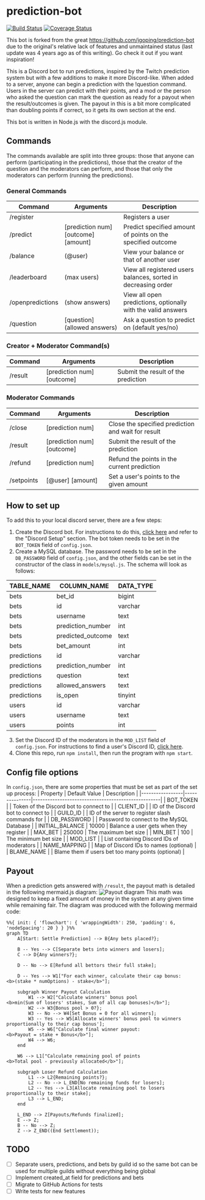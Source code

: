 # prediction-bot

[![Build Status](https://travis-ci.com/jgoping/prediction-bot.svg?branch=master)](https://travis-ci.com/jgoping/prediction-bot)
[![Coverage Status](https://coveralls.io/repos/github/jgoping/prediction-bot/badge.svg)](https://coveralls.io/github/jgoping/prediction-bot)

This bot is forked from the great https://github.com/jgoping/prediction-bot due to the original's relative lack of features and unmaintained status (last update was 4 years ago as of this writing). Go check it out if you want inspiration!

This is a Discord bot to run predictions, inspired by the Twitch prediction system but with a few additions to make it more Discord-like. When added to a server, anyone can begin a prediction with the !question command. Users in the server can predict with their points, and a mod or the person who asked the question can mark the question as ready for a payout when the result/outcomes is given. The payout in this is a bit more complicated than doubling points if correct, so it gets its own section at the end.

This bot is written in Node.js with the discord.js module.

## Commands

The commands available are split into three groups: those that anyone can perform (participating in the predictions), those that the creator of the question and the moderators can perform, and those that only the moderators can perform (running the predictions).

### General Commands
| Command          | Arguments                           | Description                                                    |
|------------------|-------------------------------------|----------------------------------------------------------------|
| /register        |                                     | Registers a user                                               |
| /predict         | [prediction num] [outcome] [amount] | Predict specified amount of points on the specified outcome    |
| /balance         | (@user)                             | View your balance or that of another user                      |
| /leaderboard     | (max users)                         | View all registered users balances, sorted in decreasing order |
| /openpredictions | (show answers)                      | View all open predictions, optionally with the valid answers   |
| /question        | [question] (allowed answers)        | Ask a question to predict on (default yes/no)                  |

### Creator + Moderator Command(s)
| Command    | Arguments                    | Description                                        |
|------------|------------------------------|----------------------------------------------------|
| /result    | [prediction num] [outcome]   | Submit the result of the prediction                |

### Moderator Commands
| Command    | Arguments                    | Description                                        |
|------------|------------------------------|----------------------------------------------------|
| /close     | [prediction num]             | Close the specified prediction and wait for result |
| /result    | [prediction num] [outcome]   | Submit the result of the prediction                |
| /refund    | [prediction num]             | Refund the points in the current prediction        |
| /setpoints | [@user] [amount]             | Set a user's points to the given amount            |

## How to set up
To add this to your local discord server, there are a few steps:
1. Create the Discord bot. For instructions to do this, [click here](https://github.com/jgoping/discord-voiceflow-bot#readme) and refer to the "Discord Setup" section. The bot token needs to be set in the `BOT_TOKEN` field of `config.json`.
2. Create a MySQL database. The password needs to be set in the `DB_PASSWORD` field of `config.json`, and the other fields can be set in the constructor of the class in `models/mysql.js`. The schema will look as follows:

| TABLE_NAME  | COLUMN_NAME       | DATA_TYPE |
|-------------|-------------------|-----------|
| bets        | bet_id            | bigint    |
| bets        | id                | varchar   |
| bets        | username          | text      |
| bets        | prediction_number | int       |
| bets        | predicted_outcome | text      |
| bets        | bet_amount        | int       |
| predictions | id                | varchar   |
| predictions | prediction_number | int       |
| predictions | question          | text      |
| predictions | allowed_answers   | text      |
| predictions | is_open           | tinyint   |
| users       | id                | varchar   |
| users       | username          | text      |
| users       | points            | int       |

3. Set the Discord ID of the moderators in the `MOD_LIST` field of `config.json`. For instructions to find a user's Discord ID, [click here](https://support.discord.com/hc/en-us/articles/206346498-Where-can-I-find-my-User-Server-Message-ID-).
4. Clone this repo, run `npm install`, then run the program with `npm start`.

## Config file options
In `config.json`, there are some properties that must be set as part of the set up process:
| Property        | Default Value | Description                                        |
|-----------------|---------------|----------------------------------------------------|
| BOT_TOKEN       |               | Token of the Discord bot to connect to             |
| CLIENT_ID       |               | ID of the Discord bot to connect to                |
| GUILD_ID        |               | ID of the server to register slash commands for    |
| DB_PASSWORD     |               | Password to connect to the MySQL Database          |
| INITIAL_BALANCE | 10000         | Balance a user gets when they register             |
| MAX_BET         | 250000        | The maximum bet size                               |
| MIN_BET         | 100           | The minimum bet size                               |
| MOD_LIST        |               | List containing Discord IDs of moderators          |
| NAME_MAPPING    |               | Map of Discord IDs to names (optional)             |
| BLAME_NAME      |               | Blame them if users bet too many points (optional) |

## Payout
When a prediction gets answered with `/result`, the payout math is detailed in the following mermaid.js diagram:
![Payout diagram](./images/payout_flowchart.svg)
This math was designed to keep a fixed amount of money in the system at any given time while remaining fair. The diagram was produced with the following mermaid code:
```mermaid
%%{ init: { 'flowchart': { 'wrappingWidth': 250, 'padding': 6, 'nodeSpacing': 20 } } }%%
graph TD
    A[Start: Settle Prediction] --> B{Any bets placed?};
    
    B -- Yes --> C[Separate bets into winners and losers];
    C --> D{Any winners?};
    
    D -- No --> E[Refund all bettors their full stake];
    
    D -- Yes --> W1["For each winner, calculate their cap bonus:
<b>(stake * numOptions) - stake</b>"];

    subgraph Winner Payout Calculation
        W1 --> W2["Calculate winners' bonus pool
<b>min(Sum of losers' stakes, Sum of all cap bonuses)</b>"];
        W2 --> W3{Bonus pool > 0?};
        W3 -- No --> W4[Set Bonus = 0 for all winners];
        W3 -- Yes --> W5[Allocate winners' bonus pool to winners proportionally to their cap bonus'];
        W5 --> W6["Calculate final winner payout:
<b>Payout = stake + Bonus</b>"];
        W4 --> W6;
    end

    W6 --> L1["Calculate remaining pool of points
<b>Total pool - previously allocated</b>"];

    subgraph Loser Refund Calculation
        L1 --> L2{Remaining points?};
        L2 -- No --> L_END[No remaining funds for losers];
        L2 -- Yes --> L3[Allocate remaining pool to losers proportionally to their stake];
        L3 --> L_END;
    end

    L_END --> Z[Payouts/Refunds finalized];
    E --> Z;
    B -- No --> Z;
    Z --> Z_END((End Settlement));
```

## TODO
- [ ] Separate users, predictions, and bets by guild id so the same bot can be used for multiple guilds without everything being global
- [ ] Implement created_at field for predictions and bets
- [ ] Migrate to GitHub Actions for tests
- [ ] Write tests for new features